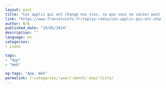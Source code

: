 ```yaml
---
layout: post
title: "Ces applis qui ont changé nos vies. ce que vous ne saviez peut-être pas sur shazam"
link: "https://www.francetvinfo.fr/replay-radio/ces-applis-qui-ont-change-nos-vies/ces-applis-qui-ont-change-nos-vies-ce-que-vous-ne-saviez-peut-etre-pas-sur-shazam-la-magie-de-la-reconnaissance-musicale_5928170.html"
author: N/A
published_date: "19/05/2024"
description: ""
language: en
categories:
- Liens

tags:
- "App"
- "Web"

og-tags: "App, Web"
permalink: /:categories/:year/:month/:day/:title/
---
```


